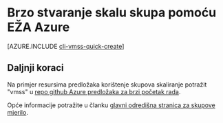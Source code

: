 <properties
    pageTitle="Skaliranje skupove EŽA brzo stvaranje | Microsoft Azure"
    description="Implementacija skaliranje skupove pomoću EŽA brzo stvaranje."
    keywords="Skupovi skaliranje virtualnog računala" 
    services="virtual-machine-scale-sets"
    documentationCenter=""
    authors="gatneil"
    manager="madhana"
    editor="tysonn"
    tags="azure-resource-manager" />

<tags
    ms.service="virtual-machine-linux"
    ms.workload="infrastructure-services"
    ms.tgt_pltfrm="vm-linux"
    ms.devlang="na"
    ms.topic="article"
    ms.date="03/31/2016"
    ms.author="gatneil"/>

# <a name="quickly-create-a-scale-set-using-the-azure-cli"></a>Brzo stvaranje skalu skupa pomoću EŽA Azure

[AZURE.INCLUDE [cli-vmss-quick-create](../../includes/virtual-machines-linux-cli-vmss-quick-create-include.md)]

## <a name="next-steps"></a>Daljnji koraci

Na primjer resursima predložaka korištenje skupova skaliranje potražit "vmss" u [repo github Azure predložaka za brzi početak rada](https://github.com/Azure/azure-quickstart-templates).

Opće informacije potražite u članku [glavni odredišna stranica za skupove mjerilo](https://azure.microsoft.com/services/virtual-machine-scale-sets/).


